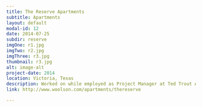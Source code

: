 ```yaml
---
title: The Reserve Apartments
subtitle: Apartments
layout: default
modal-id: 12
date: 2014-07-25
subdir: reserve
imgOne: r1.jpg
imgTwo: r2.jpg
imgThree: r3.jpg
thumbnail: r3.jpg
alt: image-alt
project-date: 2014
location: Victoria, Texas
description: Worked on while employed as Project Manager at Ted Trout Architects and Associates, LTD.
link: http://www.woolson.com/apartments/thereserve

---
```

